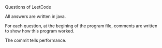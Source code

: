 Questions of LeetCode


All answers are written in java.


For each question, at the begining of the program file, comments are written to show how this program worked.


The commit tells performance.
